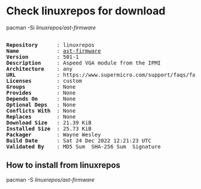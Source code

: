 # Check linuxrepos for download

pacman -Si *linuxrepos/ast-firmware*

<div class="highlight"><pre class="highlight"><text>
<b>Repository</b>      : linuxrepos
<b>Name</b>            : <a href="../../x86_64/ast-firmware-501-1-any.pkg.tar.zst">ast-firmware</a>
<b>Version</b>         : 501-1
<b>Description</b>     : Aspeed VGA module from the IPMI
<b>Architecture</b>    : any
<b>URL</b>             : https://www.supermicro.com/support/faqs/faq.cfm?faq=26876
<b>Licenses</b>        : custom
<b>Groups</b>          : None
<b>Provides</b>        : None
<b>Depends On</b>      : None
<b>Optional Deps</b>   : None
<b>Conflicts With</b>  : None
<b>Replaces</b>        : None
<b>Download Size</b>   : 21.39 KiB
<b>Installed Size</b>  : 25.73 KiB
<b>Packager</b>        : Wayne Wesley <wayne6324@gmail.com>
<b>Build Date</b>      : Sat 24 Dec 2022 12:21:23 UTC
<b>Validated By</b>    : MD5 Sum  SHA-256 Sum  Signature
</text></pre></div>

## How to install from linuxrepos

pacman -S *linuxrepos/ast-firmware*
